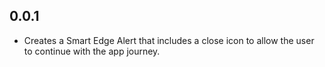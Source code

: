 ## 0.0.1

* Creates a Smart Edge Alert that includes a close icon to allow the user to continue with the app journey.
